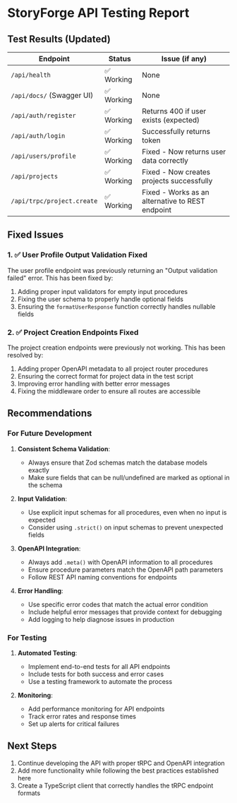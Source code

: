 # StoryForge API Testing Report

## Test Results (Updated)

| Endpoint | Status | Issue (if any) |
|----------|--------|----------------|
| `/api/health` | ✅ Working | None |
| `/api/docs/` (Swagger UI) | ✅ Working | None |
| `/api/auth/register` | ✅ Working | Returns 400 if user exists (expected) |
| `/api/auth/login` | ✅ Working | Successfully returns token |
| `/api/users/profile` | ✅ Working | Fixed - Now returns user data correctly |
| `/api/projects` | ✅ Working | Fixed - Now creates projects successfully |
| `/api/trpc/project.create` | ✅ Working | Fixed - Works as an alternative to REST endpoint |

## Fixed Issues

### 1. ✅ User Profile Output Validation Fixed

The user profile endpoint was previously returning an "Output validation failed" error. This has been fixed by:

1. Adding proper input validators for empty input procedures
2. Fixing the user schema to properly handle optional fields
3. Ensuring the `formatUserResponse` function correctly handles nullable fields

### 2. ✅ Project Creation Endpoints Fixed

The project creation endpoints were previously not working. This has been resolved by:

1. Adding proper OpenAPI metadata to all project router procedures
2. Ensuring the correct format for project data in the test script
3. Improving error handling with better error messages
4. Fixing the middleware order to ensure all routes are accessible

## Recommendations

### For Future Development

1. **Consistent Schema Validation**: 
   - Always ensure that Zod schemas match the database models exactly
   - Make sure fields that can be null/undefined are marked as optional in the schema

2. **Input Validation**:
   - Use explicit input schemas for all procedures, even when no input is expected
   - Consider using `.strict()` on input schemas to prevent unexpected fields

3. **OpenAPI Integration**:
   - Always add `.meta()` with OpenAPI information to all procedures
   - Ensure procedure parameters match the OpenAPI path parameters
   - Follow REST API naming conventions for endpoints

4. **Error Handling**:
   - Use specific error codes that match the actual error condition
   - Include helpful error messages that provide context for debugging
   - Add logging to help diagnose issues in production

### For Testing

1. **Automated Testing**:
   - Implement end-to-end tests for all API endpoints
   - Include tests for both success and error cases
   - Use a testing framework to automate the process

2. **Monitoring**:
   - Add performance monitoring for API endpoints
   - Track error rates and response times
   - Set up alerts for critical failures

## Next Steps

1. Continue developing the API with proper tRPC and OpenAPI integration
2. Add more functionality while following the best practices established here
3. Create a TypeScript client that correctly handles the tRPC endpoint formats 